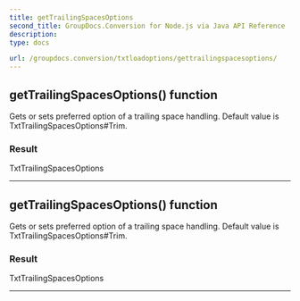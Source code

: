 ```yaml
---
title: getTrailingSpacesOptions
second_title: GroupDocs.Conversion for Node.js via Java API Reference
description: 
type: docs

url: /groupdocs.conversion/txtloadoptions/gettrailingspacesoptions/
---
```


## getTrailingSpacesOptions()  function

 Gets or sets preferred option of a trailing space handling.
 Default value is  TxtTrailingSpacesOptions#Trim.
 

### Result
TxtTrailingSpacesOptions


---


## getTrailingSpacesOptions()  function

 Gets or sets preferred option of a trailing space handling.
 Default value is  TxtTrailingSpacesOptions#Trim.
 

### Result
TxtTrailingSpacesOptions


---


